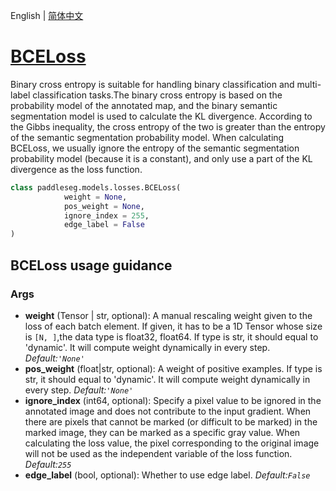 English | [简体中文](BCELoss_cn.md)
# [BCELoss](../../../paddleseg/models/losses/binary_cross_entropy_loss.py)


Binary cross entropy is suitable for handling binary classification and multi-label classification tasks.The binary cross entropy is based on the probability model of the annotated map, and the binary semantic segmentation model is used to calculate the KL divergence. According to the Gibbs inequality, the cross entropy of the two is greater than the entropy of the semantic segmentation probability model. When calculating BCELoss, we usually ignore the entropy of the semantic segmentation probability model (because it is a constant), and only use a part of the KL divergence as the loss function.


```python
class paddleseg.models.losses.BCELoss(
            weight = None,
            pos_weight = None,
            ignore_index = 255,
            edge_label = False
)
```

## BCELoss usage guidance


### Args
* **weight**  (Tensor | str, optional): A manual rescaling weight given to the loss of each
            batch element. If given, it has to be a 1D Tensor whose size is `[N, ]`,the data type is float32, float64.
            If type is str, it should equal to 'dynamic'.
            It will compute weight dynamically in every step.
            *Default:``'None'``*
* **pos_weight** (float|str, optional): A weight of positive examples. If type is str,
            it should equal to 'dynamic'. It will compute weight dynamically in every step.
            *Default:``'None'``*
* **ignore_index** (int64, optional): Specify a pixel value to be ignored in the annotated image
            and does not contribute to the input gradient. When there are pixels that cannot be marked (or difficult to be marked) in the marked image, they can be marked as a specific gray value. When calculating the loss value, the pixel corresponding to the original image will not be used as the independent variable of the loss function. *Default:``255``*
* **edge_label** (bool, optional): Whether to use edge label. *Default:``False``*

